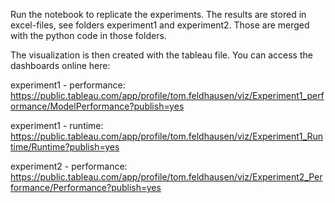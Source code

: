 Run the notebook to replicate the experiments.
The results are stored in excel-files, see folders experiment1 and experiment2. Those are merged with the python code in those folders.

The visualization is then created with the tableau file.
You can access the dashboards online here:

  experiment1 - performance: https://public.tableau.com/app/profile/tom.feldhausen/viz/Experiment1_performance/ModelPerformance?publish=yes
  
  experiment1 - runtime: https://public.tableau.com/app/profile/tom.feldhausen/viz/Experiment1_Runtime/Runtime?publish=yes
  
  experiment2 - performance: https://public.tableau.com/app/profile/tom.feldhausen/viz/Experiment2_Performance/Performance?publish=yes
